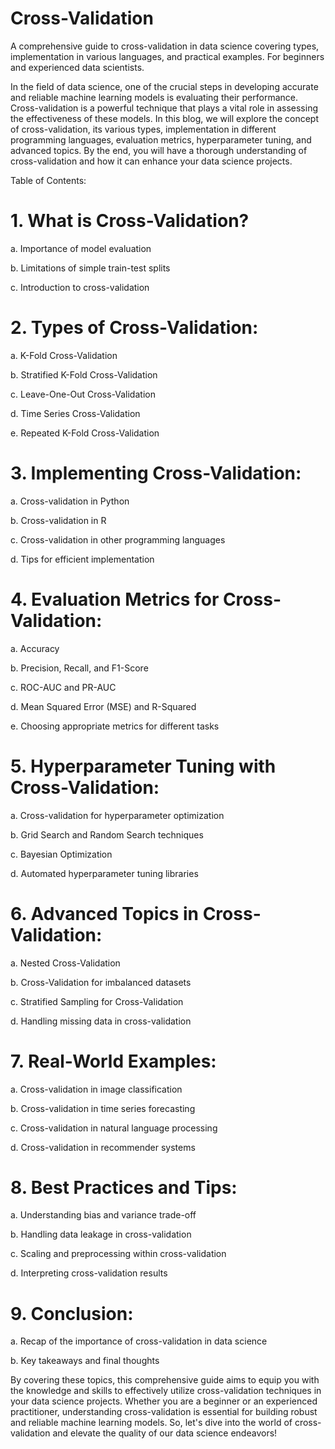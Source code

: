 # Cross-Validation
A comprehensive guide to cross-validation in data science covering types, implementation in various languages, and practical examples. For beginners and experienced data scientists.


In the field of data science, one of the crucial steps in developing accurate and reliable machine learning models is evaluating their performance. Cross-validation is a powerful technique that plays a vital role in assessing the effectiveness of these models. In this blog, we will explore the concept of cross-validation, its various types, implementation in different programming languages, evaluation metrics, hyperparameter tuning, and advanced topics. By the end, you will have a thorough understanding of cross-validation and how it can enhance your data science projects.

Table of Contents:

# 1. What is Cross-Validation?
 
   a. Importance of model evaluation
   
   b. Limitations of simple train-test splits
   
   c. Introduction to cross-validation

# 2. Types of Cross-Validation:
   
   a. K-Fold Cross-Validation
   
   b. Stratified K-Fold Cross-Validation
   
   c. Leave-One-Out Cross-Validation
  
   d. Time Series Cross-Validation
   
   e. Repeated K-Fold Cross-Validation

# 3. Implementing Cross-Validation:
   
   a. Cross-validation in Python
   
   b. Cross-validation in R
   
   c. Cross-validation in other programming languages
   
   d. Tips for efficient implementation

# 4. Evaluation Metrics for Cross-Validation:
   
   a. Accuracy
   
   b. Precision, Recall, and F1-Score
   
   c. ROC-AUC and PR-AUC
   
   d. Mean Squared Error (MSE) and R-Squared
   
   e. Choosing appropriate metrics for different tasks

# 5. Hyperparameter Tuning with Cross-Validation:
   
   a. Cross-validation for hyperparameter optimization
   
   b. Grid Search and Random Search techniques
   
   c. Bayesian Optimization
   
   d. Automated hyperparameter tuning libraries

# 6. Advanced Topics in Cross-Validation:
   
   a. Nested Cross-Validation
   
   b. Cross-Validation for imbalanced datasets
   
   c. Stratified Sampling for Cross-Validation
   
   d. Handling missing data in cross-validation

# 7. Real-World Examples:
   
   a. Cross-validation in image classification
   
   b. Cross-validation in time series forecasting
   
   c. Cross-validation in natural language processing
   
   d. Cross-validation in recommender systems

# 8. Best Practices and Tips:
   
   a. Understanding bias and variance trade-off
   
   b. Handling data leakage in cross-validation
   
   c. Scaling and preprocessing within cross-validation
   
   d. Interpreting cross-validation results

# 9. Conclusion:
   
  a. Recap of the importance of cross-validation in data science
   
  b. Key takeaways and final thoughts

By covering these topics, this comprehensive guide aims to equip you with the knowledge and skills to effectively utilize cross-validation techniques in your data science projects. Whether you are a beginner or an experienced practitioner, understanding cross-validation is essential for building robust and reliable machine learning models. So, let's dive into the world of cross-validation and elevate the quality of our data science endeavors!


